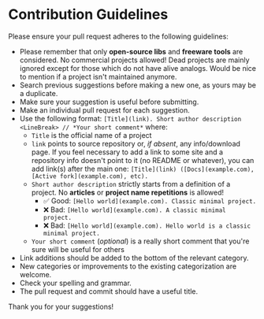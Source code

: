 # Contribution Guidelines

Please ensure your pull request adheres to the following guidelines:

- Please remember that only **open-source libs** and **freeware tools** are considered. No commercial projects allowed! Dead projects are mainly ignored except for those which do not have alive analogs. Would be nice to mention if a project isn't maintained anymore.
- Search previous suggestions before making a new one, as yours may be a duplicate.
- Make sure your suggestion is useful before submitting.
- Make an individual pull request for each suggestion.
- Use the following format: `[Title](link). Short author description <LineBreak> // *Your short comment*` where:
	- `Title` is the official name of a project
	- `link` points to source repository or, *if absent*, any info/download page. If you feel necessary to add a link to some site and a repository info doesn't point to it (no README or whatever), you can add link(s) after the main one: `[Title](link) ([Docs](example.com), [Active fork](example.com), etc).`
	- `Short author description` strictly starts from a definition of a project. No **articles** or **project name repetitions** is allowed!
		- :white_check_mark: Good: `[Hello world](example.com). Classic minimal project.`
		- :x: Bad: `[Hello world](example.com). A classic minimal project.`
		- :x: Bad: `[Hello world](example.com). Hello world is a classic minimal project.`
	- `Your short comment` (*optional*) is a really short comment that you're sure will be useful for others
- Link additions should be added to the bottom of the relevant category.
- New categories or improvements to the existing categorization are welcome.
- Check your spelling and grammar.
- The pull request and commit should have a useful title.

Thank you for your suggestions!
